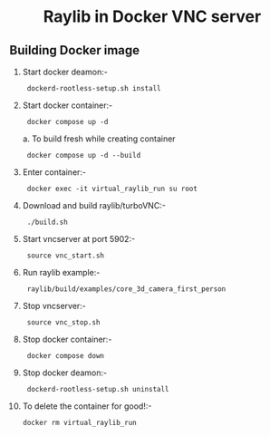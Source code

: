 <h1 align="center">
Raylib in Docker VNC server
</h1>

Building Docker image
---------------------
1. Start docker deamon:-

        dockerd-rootless-setup.sh install

2. Start docker container:-

        docker compose up -d

    a. To build fresh while creating container

        docker compose up -d --build

3. Enter container:-

        docker exec -it virtual_raylib_run su root

4. Download and build raylib/turboVNC:-

        ./build.sh

5. Start vncserver at port 5902:-

        source vnc_start.sh

6. Run raylib example:-

        raylib/build/examples/core_3d_camera_first_person

7. Stop vncserver:-

        source vnc_stop.sh

8. Stop docker container:-

        docker compose down

9. Stop docker deamon:-

        dockerd-rootless-setup.sh uninstall

10. To delete the container for good!:-

        docker rm virtual_raylib_run
